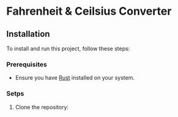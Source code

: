 # Fahrenheit & Ceilsius Converter

## Installation

To install and run this project, follow these steps:

### Prerequisites

- Ensure you have [Rust](https://www.rust-lang.org/tools/install) installed on your system.

### Setps

1. Clone the repository:
